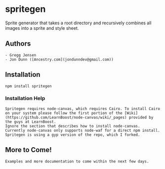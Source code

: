 spritegen
=========

Sprite generator that takes a root directory and recursively combines all images into a sprite and style sheet.

## Authors
    - Gregg Jensen
    - Jon Dunn ([Ancestry.com](jondunndev@gmail.com))
## Installation
    npm install spritegen

### Installation Help
    Spritegen requires node-canvas, which requires Cairo. To install Cairo on your system please follow the first portion of the [Wiki](https://github.com/LearnBoost/node-canvas/wiki/_pages) provided by the guys at LearnBoost.
    Ignore the section that describes how to install node-canvas. Currently node-canvas only supports node-waf for a direct npm install. Spritegen is using a gyp version of the repo, which I forked.

## More to Come!
    Examples and more documentation to come within the next few days.